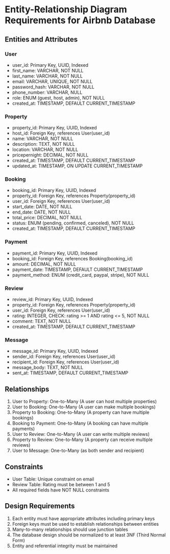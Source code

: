 # Entity-Relationship Diagram Requirements for Airbnb Database

## Entities and Attributes

### User
- user_id: Primary Key, UUID, Indexed
- first_name: VARCHAR, NOT NULL
- last_name: VARCHAR, NOT NULL
- email: VARCHAR, UNIQUE, NOT NULL
- password_hash: VARCHAR, NOT NULL
- phone_number: VARCHAR, NULL
- role: ENUM (guest, host, admin), NOT NULL
- created_at: TIMESTAMP, DEFAULT CURRENT_TIMESTAMP

### Property
- property_id: Primary Key, UUID, Indexed
- host_id: Foreign Key, references User(user_id)
- name: VARCHAR, NOT NULL
- description: TEXT, NOT NULL
- location: VARCHAR, NOT NULL
- pricepernight: DECIMAL, NOT NULL
- created_at: TIMESTAMP, DEFAULT CURRENT_TIMESTAMP
- updated_at: TIMESTAMP, ON UPDATE CURRENT_TIMESTAMP

### Booking
- booking_id: Primary Key, UUID, Indexed
- property_id: Foreign Key, references Property(property_id)
- user_id: Foreign Key, references User(user_id)
- start_date: DATE, NOT NULL
- end_date: DATE, NOT NULL
- total_price: DECIMAL, NOT NULL
- status: ENUM (pending, confirmed, canceled), NOT NULL
- created_at: TIMESTAMP, DEFAULT CURRENT_TIMESTAMP

### Payment
- payment_id: Primary Key, UUID, Indexed
- booking_id: Foreign Key, references Booking(booking_id)
- amount: DECIMAL, NOT NULL
- payment_date: TIMESTAMP, DEFAULT CURRENT_TIMESTAMP
- payment_method: ENUM (credit_card, paypal, stripe), NOT NULL

### Review
- review_id: Primary Key, UUID, Indexed
- property_id: Foreign Key, references Property(property_id)
- user_id: Foreign Key, references User(user_id)
- rating: INTEGER, CHECK: rating >= 1 AND rating <= 5, NOT NULL
- comment: TEXT, NOT NULL
- created_at: TIMESTAMP, DEFAULT CURRENT_TIMESTAMP

### Message
- message_id: Primary Key, UUID, Indexed
- sender_id: Foreign Key, references User(user_id)
- recipient_id: Foreign Key, references User(user_id)
- message_body: TEXT, NOT NULL
- sent_at: TIMESTAMP, DEFAULT CURRENT_TIMESTAMP

## Relationships
1. User to Property: One-to-Many (A user can host multiple properties)
2. User to Booking: One-to-Many (A user can make multiple bookings)
3. Property to Booking: One-to-Many (A property can have multiple bookings)
4. Booking to Payment: One-to-Many (A booking can have multiple payments)
5. User to Review: One-to-Many (A user can write multiple reviews)
6. Property to Review: One-to-Many (A property can receive multiple reviews)
7. User to Message: One-to-Many (as both sender and recipient)

## Constraints
- User Table: Unique constraint on email
- Review Table: Rating must be between 1 and 5
- All required fields have NOT NULL constraints

## Design Requirements

1. Each entity must have appropriate attributes including primary keys
2. Foreign keys must be used to establish relationships between entities
3. Many-to-many relationships should use junction tables
4. The database design should be normalized to at least 3NF (Third Normal Form)
5. Entity and referential integrity must be maintained
